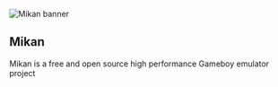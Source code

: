 ![Mikan banner](https://raw.githubusercontent.com/Riku32/mikan/master/assets/banner.png)

## Mikan
Mikan is a free and open source high performance Gameboy emulator project